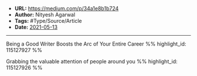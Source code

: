 - **URL:** https://medium.com/p/34a1e8b1b724
- **Author:** Nityesh Agarwal
- **Tags:** #Type/Source/Article
- **Date:** [2021-05-13](../_daily/2021-05-13.md)
---

Being a Good Writer Boosts the Arc of Your Entire Career %% highlight_id: 115127927 %%


Grabbing the valuable attention of people around you %% highlight_id: 115127926 %%

